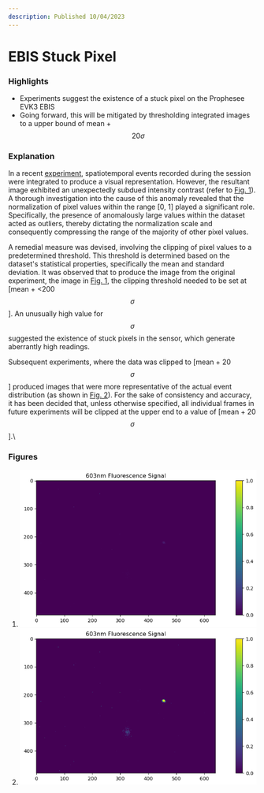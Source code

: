 ```yaml
---
description: Published 10/04/2023
---
```


# EBIS Stuck Pixel

### Highlights

* Experiments suggest the existence of a stuck pixel on the Prophesee EVK3 EBIS
* Going forward, this will be mitigated by thresholding integrated images to a upper bound of mean + $$20\sigma$$

### Explanation

In a recent [experiment](../reports/updates-to-the-linear-test-and-laser-cut-off-tuning-experiment.md#addendums), spatiotemporal events recorded during the session were integrated to produce a visual representation. However, the resultant image exhibited an unexpectedly subdued intensity contrast (refer to [Fig. 1](ebis-stuck-pixel.md#figures)). A thorough investigation into the cause of this anomaly revealed that the normalization of pixel values within the range \[0, 1] played a significant role. Specifically, the presence of anomalously large values within the dataset acted as outliers, thereby dictating the normalization scale and consequently compressing the range of the majority of other pixel values.

A remedial measure was devised, involving the clipping of pixel values to a predetermined threshold. This threshold is determined based on the dataset's statistical properties, specifically the mean and standard deviation. It was observed that to produce the image from the original experiment, the image in [Fig. 1](ebis-stuck-pixel.md#figures), the clipping threshold needed to be set at \[mean + <200$$\sigma$$]. An unusually high value for $$\sigma$$ suggested the existence of stuck pixels in the sensor, which generate aberrantly high readings.

Subsequent experiments, where the data was clipped to \[mean + 20$$\sigma$$] produced images that were more representative of the actual event distribution (as shown in [Fig. 2](ebis-stuck-pixel.md#figures)). For the sake of consistency and accuracy, it has been decided that, unless otherwise specified, all individual frames in future experiments will be clipped at the upper end to a value of \[mean + 20$$\sigma$$].\


### Figures

1. ![](<../.gitbook/assets/image (12).png>)
2. ![](<../.gitbook/assets/image (33).png>)
